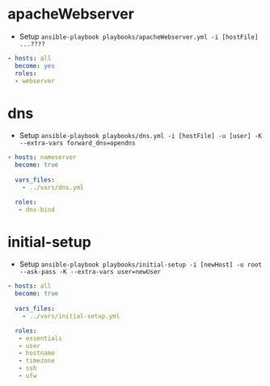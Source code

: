 # apacheWebserver
* Setup
``` ansible-playbook playbooks/apacheWebserver.yml -i [hostFile] ...???? ```
```yaml
- hosts: all
  become: yes
  roles:
  - webserver
```

# dns
* Setup
```ansible-playbook playbooks/dns.yml -i [hostFile] -u [user] -K --extra-vars forward_dns=opendns ```
```yaml
- hosts: nameserver
  become: true
 
  vars_files:
    - ../vars/dns.yml

  roles:
   - dns-bind
```

# initial-setup
* Setup
``` ansible-playbook playbooks/initial-setup -i [newHost] -u root --ask-pass -K --extra-vars user=newUser  ```

```yaml
- hosts: all
  become: true
 
  vars_files:
    - ../vars/initial-setup.yml

  roles:
   - essentials
   - user
   - hostname
   - timezone
   - ssh
   - ufw
```